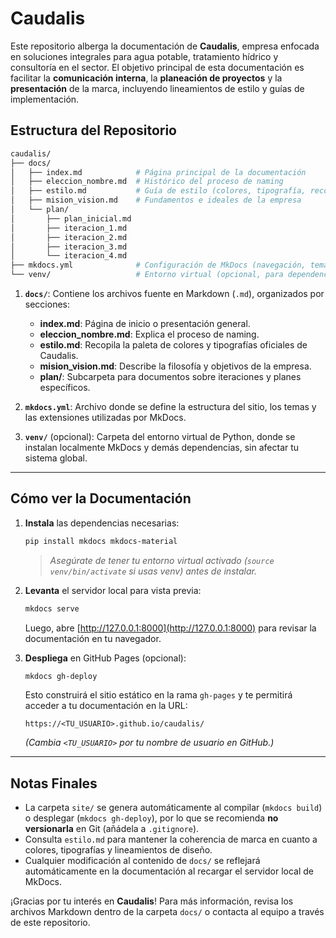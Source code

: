 # Caudalis

Este repositorio alberga la documentación de **Caudalis**, empresa enfocada en soluciones integrales para agua potable, tratamiento hídrico y consultoría en el sector. El objetivo principal de esta documentación es facilitar la **comunicación interna**, la **planeación de proyectos** y la **presentación** de la marca, incluyendo lineamientos de estilo y guías de implementación.

## Estructura del Repositorio

```bash
caudalis/
├── docs/
│   ├── index.md            # Página principal de la documentación
│   ├── eleccion_nombre.md  # Histórico del proceso de naming
│   ├── estilo.md           # Guía de estilo (colores, tipografía, recomendaciones de marca)
│   ├── mision_vision.md    # Fundamentos e ideales de la empresa
│   └── plan/
│       ├── plan_inicial.md
│       ├── iteracion_1.md
│       ├── iteracion_2.md
│       ├── iteracion_3.md
│       └── iteracion_4.md
├── mkdocs.yml              # Configuración de MkDocs (navegación, tema, plugins, etc.)
└── venv/                   # Entorno virtual (opcional, para dependencias Python)
```

1. **`docs/`**: Contiene los archivos fuente en Markdown (`.md`), organizados por secciones:
   - **index.md**: Página de inicio o presentación general.  
   - **eleccion_nombre.md**: Explica el proceso de naming.  
   - **estilo.md**: Recopila la paleta de colores y tipografías oficiales de Caudalis.  
   - **mision_vision.md**: Describe la filosofía y objetivos de la empresa.  
   - **plan/**: Subcarpeta para documentos sobre iteraciones y planes específicos.

2. **`mkdocs.yml`**: Archivo donde se define la estructura del sitio, los temas y las extensiones utilizadas por MkDocs.

3. **`venv/`** (opcional): Carpeta del entorno virtual de Python, donde se instalan localmente MkDocs y demás dependencias, sin afectar tu sistema global.

---

## Cómo ver la Documentación

1. **Instala** las dependencias necesarias:

   ```bash
   pip install mkdocs mkdocs-material
   ```

   > *Asegúrate de tener tu entorno virtual activado (`source venv/bin/activate` si usas venv) antes de instalar.*

2. **Levanta** el servidor local para vista previa:

   ```bash
   mkdocs serve
   ```
   Luego, abre [http://127.0.0.1:8000](http://127.0.0.1:8000) para revisar la documentación en tu navegador.

3. **Despliega** en GitHub Pages (opcional):

   ```bash
   mkdocs gh-deploy
   ```
   Esto construirá el sitio estático en la rama `gh-pages` y te permitirá acceder a tu documentación en la URL:
   ```
   https://<TU_USUARIO>.github.io/caudalis/
   ```
   *(Cambia `<TU_USUARIO>` por tu nombre de usuario en GitHub.)*

---

## Notas Finales

- La carpeta `site/` se genera automáticamente al compilar (`mkdocs build`) o desplegar (`mkdocs gh-deploy`), por lo que se recomienda **no versionarla** en Git (añádela a `.gitignore`).
- Consulta `estilo.md` para mantener la coherencia de marca en cuanto a colores, tipografías y lineamientos de diseño.  
- Cualquier modificación al contenido de `docs/` se reflejará automáticamente en la documentación al recargar el servidor local de MkDocs.

¡Gracias por tu interés en **Caudalis**! Para más información, revisa los archivos Markdown dentro de la carpeta `docs/` o contacta al equipo a través de este repositorio.  
